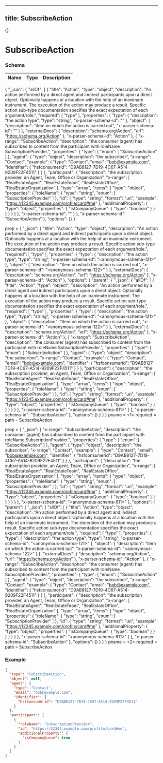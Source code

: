 

---
title: SubscribeAction
---

{}


# SubscribeAction





### Schema

| Name | Type | Description |
|:-----| :--- | :---------- |

{
  "_json": {
    "allOf": [
      {
        "title": "Action",
        "type": "object",
        "description": "An action performed by a direct agent and indirect participants upon a direct object. Optionally happens at a location with the help of an inanimate instrument. The execution of the action may produce a result. Specific action sub-type documentation specifies the exact expectation of each argument/role.",
        "required": [
          "type"
        ],
        "properties": {
          "type": {
            "description": "the action type",
            "type": "string",
            "x-parser-schema-id": "<anonymous-schema-121>"
          },
          "object": {
            "description": "item on which the action is carried out",
            "x-parser-schema-id": "<anonymous-schema-122>"
          }
        },
        "externalDocs": {
          "description": "schema.org/Action",
          "url": "https://schema.org/Action"
        },
        "x-parser-schema-id": "Action"
      },
      {
        "x-range": "SubscribeAction",
        "description": "the consumer (agent) has subscribed to content from the participant with roleName SubscriptionProvider.",
        "properties": {
          "type": {
            "enum": [
              "SubscribeAction"
            ]
          },
          "agent": {
            "type": "object",
            "description": "the subscriber",
            "x-range": "Contact",
            "example": {
              "type": "Contact",
              "email": "bob@example.com",
              "identifier": {
                "hsfconsumerid": "D9AB8127-7D19-4C67-A514-9209F22F4511"
              }
            }
          },
          "participant": {
            "description": "the subscription provider, an Agent, Team, Office or Organization",
            "x-range": [
              "RealEstateAgent",
              "RealEstateTeam",
              "RealEstateOffice",
              "RealEstateOrganization"
            ],
            "type": "array",
            "items": {
              "type": "object",
              "properties": {
                "roleName": {
                  "type": "string",
                  "enum": [
                    "SubscriptionProvider"
                  ]
                },
                "id": {
                  "type": "string",
                  "format": "uri",
                  "example": "https://12345.example.com/profile/card#me"
                },
                "additionalProperty": {
                  "type": "object",
                  "properties": {
                    "isCompanyQueue": {
                      "type": "boolean"
                    }
                  }
                }
              }
            }
          }
        },
        "x-parser-schema-id": "<anonymous-schema-611>"
      }
    ],
    "x-parser-schema-id": "SubscribeAction"
  },
  "options": {}
}



prop = {
  &quot;_json&quot;: {
    &quot;title&quot;: &quot;Action&quot;,
    &quot;type&quot;: &quot;object&quot;,
    &quot;description&quot;: &quot;An action performed by a direct agent and indirect participants upon a direct object. Optionally happens at a location with the help of an inanimate instrument. The execution of the action may produce a result. Specific action sub-type documentation specifies the exact expectation of each argument/role.&quot;,
    &quot;required&quot;: [
      &quot;type&quot;
    ],
    &quot;properties&quot;: {
      &quot;type&quot;: {
        &quot;description&quot;: &quot;the action type&quot;,
        &quot;type&quot;: &quot;string&quot;,
        &quot;x-parser-schema-id&quot;: &quot;&lt;anonymous-schema-121&gt;&quot;
      },
      &quot;object&quot;: {
        &quot;description&quot;: &quot;item on which the action is carried out&quot;,
        &quot;x-parser-schema-id&quot;: &quot;&lt;anonymous-schema-122&gt;&quot;
      }
    },
    &quot;externalDocs&quot;: {
      &quot;description&quot;: &quot;schema.org/Action&quot;,
      &quot;url&quot;: &quot;https://schema.org/Action&quot;
    },
    &quot;x-parser-schema-id&quot;: &quot;Action&quot;
  },
  &quot;options&quot;: {
    &quot;parent&quot;: {
      &quot;_json&quot;: {
        &quot;allOf&quot;: [
          {
            &quot;title&quot;: &quot;Action&quot;,
            &quot;type&quot;: &quot;object&quot;,
            &quot;description&quot;: &quot;An action performed by a direct agent and indirect participants upon a direct object. Optionally happens at a location with the help of an inanimate instrument. The execution of the action may produce a result. Specific action sub-type documentation specifies the exact expectation of each argument/role.&quot;,
            &quot;required&quot;: [
              &quot;type&quot;
            ],
            &quot;properties&quot;: {
              &quot;type&quot;: {
                &quot;description&quot;: &quot;the action type&quot;,
                &quot;type&quot;: &quot;string&quot;,
                &quot;x-parser-schema-id&quot;: &quot;&lt;anonymous-schema-121&gt;&quot;
              },
              &quot;object&quot;: {
                &quot;description&quot;: &quot;item on which the action is carried out&quot;,
                &quot;x-parser-schema-id&quot;: &quot;&lt;anonymous-schema-122&gt;&quot;
              }
            },
            &quot;externalDocs&quot;: {
              &quot;description&quot;: &quot;schema.org/Action&quot;,
              &quot;url&quot;: &quot;https://schema.org/Action&quot;
            },
            &quot;x-parser-schema-id&quot;: &quot;Action&quot;
          },
          {
            &quot;x-range&quot;: &quot;SubscribeAction&quot;,
            &quot;description&quot;: &quot;the consumer (agent) has subscribed to content from the participant with roleName SubscriptionProvider.&quot;,
            &quot;properties&quot;: {
              &quot;type&quot;: {
                &quot;enum&quot;: [
                  &quot;SubscribeAction&quot;
                ]
              },
              &quot;agent&quot;: {
                &quot;type&quot;: &quot;object&quot;,
                &quot;description&quot;: &quot;the subscriber&quot;,
                &quot;x-range&quot;: &quot;Contact&quot;,
                &quot;example&quot;: {
                  &quot;type&quot;: &quot;Contact&quot;,
                  &quot;email&quot;: &quot;bob@example.com&quot;,
                  &quot;identifier&quot;: {
                    &quot;hsfconsumerid&quot;: &quot;D9AB8127-7D19-4C67-A514-9209F22F4511&quot;
                  }
                }
              },
              &quot;participant&quot;: {
                &quot;description&quot;: &quot;the subscription provider, an Agent, Team, Office or Organization&quot;,
                &quot;x-range&quot;: [
                  &quot;RealEstateAgent&quot;,
                  &quot;RealEstateTeam&quot;,
                  &quot;RealEstateOffice&quot;,
                  &quot;RealEstateOrganization&quot;
                ],
                &quot;type&quot;: &quot;array&quot;,
                &quot;items&quot;: {
                  &quot;type&quot;: &quot;object&quot;,
                  &quot;properties&quot;: {
                    &quot;roleName&quot;: {
                      &quot;type&quot;: &quot;string&quot;,
                      &quot;enum&quot;: [
                        &quot;SubscriptionProvider&quot;
                      ]
                    },
                    &quot;id&quot;: {
                      &quot;type&quot;: &quot;string&quot;,
                      &quot;format&quot;: &quot;uri&quot;,
                      &quot;example&quot;: &quot;https://12345.example.com/profile/card#me&quot;
                    },
                    &quot;additionalProperty&quot;: {
                      &quot;type&quot;: &quot;object&quot;,
                      &quot;properties&quot;: {
                        &quot;isCompanyQueue&quot;: {
                          &quot;type&quot;: &quot;boolean&quot;
                        }
                      }
                    }
                  }
                }
              }
            },
            &quot;x-parser-schema-id&quot;: &quot;&lt;anonymous-schema-611&gt;&quot;
          }
        ],
        &quot;x-parser-schema-id&quot;: &quot;SubscribeAction&quot;
      },
      &quot;options&quot;: {}
    }
  }
}
pname = &lt;1&gt;
required = 
path = SubscribeAction




prop = {
  &quot;_json&quot;: {
    &quot;x-range&quot;: &quot;SubscribeAction&quot;,
    &quot;description&quot;: &quot;the consumer (agent) has subscribed to content from the participant with roleName SubscriptionProvider.&quot;,
    &quot;properties&quot;: {
      &quot;type&quot;: {
        &quot;enum&quot;: [
          &quot;SubscribeAction&quot;
        ]
      },
      &quot;agent&quot;: {
        &quot;type&quot;: &quot;object&quot;,
        &quot;description&quot;: &quot;the subscriber&quot;,
        &quot;x-range&quot;: &quot;Contact&quot;,
        &quot;example&quot;: {
          &quot;type&quot;: &quot;Contact&quot;,
          &quot;email&quot;: &quot;bob@example.com&quot;,
          &quot;identifier&quot;: {
            &quot;hsfconsumerid&quot;: &quot;D9AB8127-7D19-4C67-A514-9209F22F4511&quot;
          }
        }
      },
      &quot;participant&quot;: {
        &quot;description&quot;: &quot;the subscription provider, an Agent, Team, Office or Organization&quot;,
        &quot;x-range&quot;: [
          &quot;RealEstateAgent&quot;,
          &quot;RealEstateTeam&quot;,
          &quot;RealEstateOffice&quot;,
          &quot;RealEstateOrganization&quot;
        ],
        &quot;type&quot;: &quot;array&quot;,
        &quot;items&quot;: {
          &quot;type&quot;: &quot;object&quot;,
          &quot;properties&quot;: {
            &quot;roleName&quot;: {
              &quot;type&quot;: &quot;string&quot;,
              &quot;enum&quot;: [
                &quot;SubscriptionProvider&quot;
              ]
            },
            &quot;id&quot;: {
              &quot;type&quot;: &quot;string&quot;,
              &quot;format&quot;: &quot;uri&quot;,
              &quot;example&quot;: &quot;https://12345.example.com/profile/card#me&quot;
            },
            &quot;additionalProperty&quot;: {
              &quot;type&quot;: &quot;object&quot;,
              &quot;properties&quot;: {
                &quot;isCompanyQueue&quot;: {
                  &quot;type&quot;: &quot;boolean&quot;
                }
              }
            }
          }
        }
      }
    },
    &quot;x-parser-schema-id&quot;: &quot;&lt;anonymous-schema-611&gt;&quot;
  },
  &quot;options&quot;: {
    &quot;parent&quot;: {
      &quot;_json&quot;: {
        &quot;allOf&quot;: [
          {
            &quot;title&quot;: &quot;Action&quot;,
            &quot;type&quot;: &quot;object&quot;,
            &quot;description&quot;: &quot;An action performed by a direct agent and indirect participants upon a direct object. Optionally happens at a location with the help of an inanimate instrument. The execution of the action may produce a result. Specific action sub-type documentation specifies the exact expectation of each argument/role.&quot;,
            &quot;required&quot;: [
              &quot;type&quot;
            ],
            &quot;properties&quot;: {
              &quot;type&quot;: {
                &quot;description&quot;: &quot;the action type&quot;,
                &quot;type&quot;: &quot;string&quot;,
                &quot;x-parser-schema-id&quot;: &quot;&lt;anonymous-schema-121&gt;&quot;
              },
              &quot;object&quot;: {
                &quot;description&quot;: &quot;item on which the action is carried out&quot;,
                &quot;x-parser-schema-id&quot;: &quot;&lt;anonymous-schema-122&gt;&quot;
              }
            },
            &quot;externalDocs&quot;: {
              &quot;description&quot;: &quot;schema.org/Action&quot;,
              &quot;url&quot;: &quot;https://schema.org/Action&quot;
            },
            &quot;x-parser-schema-id&quot;: &quot;Action&quot;
          },
          {
            &quot;x-range&quot;: &quot;SubscribeAction&quot;,
            &quot;description&quot;: &quot;the consumer (agent) has subscribed to content from the participant with roleName SubscriptionProvider.&quot;,
            &quot;properties&quot;: {
              &quot;type&quot;: {
                &quot;enum&quot;: [
                  &quot;SubscribeAction&quot;
                ]
              },
              &quot;agent&quot;: {
                &quot;type&quot;: &quot;object&quot;,
                &quot;description&quot;: &quot;the subscriber&quot;,
                &quot;x-range&quot;: &quot;Contact&quot;,
                &quot;example&quot;: {
                  &quot;type&quot;: &quot;Contact&quot;,
                  &quot;email&quot;: &quot;bob@example.com&quot;,
                  &quot;identifier&quot;: {
                    &quot;hsfconsumerid&quot;: &quot;D9AB8127-7D19-4C67-A514-9209F22F4511&quot;
                  }
                }
              },
              &quot;participant&quot;: {
                &quot;description&quot;: &quot;the subscription provider, an Agent, Team, Office or Organization&quot;,
                &quot;x-range&quot;: [
                  &quot;RealEstateAgent&quot;,
                  &quot;RealEstateTeam&quot;,
                  &quot;RealEstateOffice&quot;,
                  &quot;RealEstateOrganization&quot;
                ],
                &quot;type&quot;: &quot;array&quot;,
                &quot;items&quot;: {
                  &quot;type&quot;: &quot;object&quot;,
                  &quot;properties&quot;: {
                    &quot;roleName&quot;: {
                      &quot;type&quot;: &quot;string&quot;,
                      &quot;enum&quot;: [
                        &quot;SubscriptionProvider&quot;
                      ]
                    },
                    &quot;id&quot;: {
                      &quot;type&quot;: &quot;string&quot;,
                      &quot;format&quot;: &quot;uri&quot;,
                      &quot;example&quot;: &quot;https://12345.example.com/profile/card#me&quot;
                    },
                    &quot;additionalProperty&quot;: {
                      &quot;type&quot;: &quot;object&quot;,
                      &quot;properties&quot;: {
                        &quot;isCompanyQueue&quot;: {
                          &quot;type&quot;: &quot;boolean&quot;
                        }
                      }
                    }
                  }
                }
              }
            },
            &quot;x-parser-schema-id&quot;: &quot;&lt;anonymous-schema-611&gt;&quot;
          }
        ],
        &quot;x-parser-schema-id&quot;: &quot;SubscribeAction&quot;
      },
      &quot;options&quot;: {}
    }
  }
}
pname = &lt;2&gt;
required = 
path = SubscribeAction











### Example

```json
{
  "type": "SubscribeAction",
  "object": null,
  "agent": {
    "type": "Contact",
    "email": "bob@example.com",
    "identifier": {
      "hsfconsumerid": "D9AB8127-7D19-4C67-A514-9209F22F4511"
    }
  },
  "participant": [
    {
      "roleName": "SubscriptionProvider",
      "id": "https://12345.example.com/profile/card#me",
      "additionalProperty": {
        "isCompanyQueue": true
      }
    }
  ]
}
```

